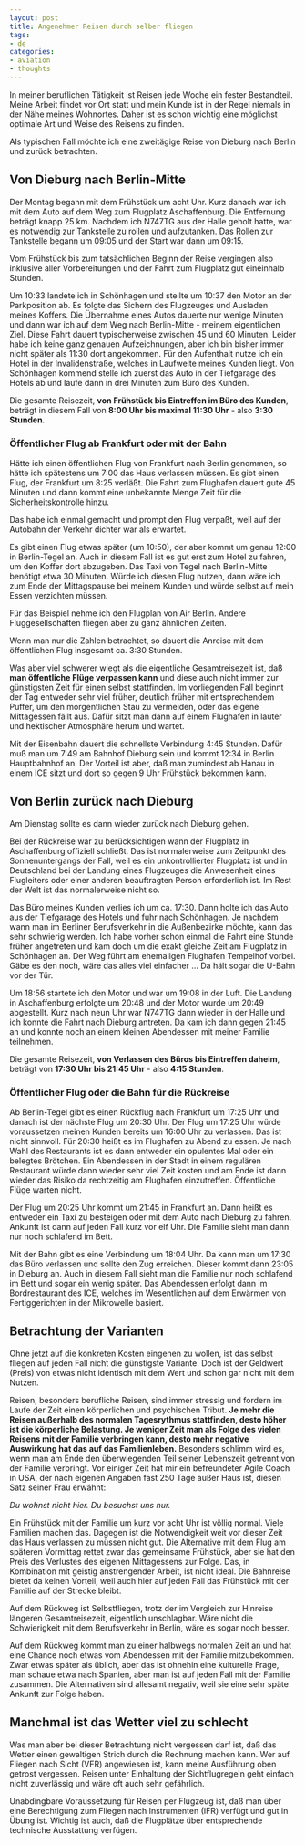 ```yaml
---
layout: post
title: Angenehmer Reisen durch selber fliegen
tags:
- de
categories:
- aviation
- thoughts
---
```

In meiner beruflichen Tätigkeit ist Reisen jede Woche ein fester Bestandteil. Meine Arbeit findet vor Ort statt und mein Kunde ist in der Regel niemals in der Nähe meines Wohnortes. Daher ist es schon wichtig eine möglichst optimale Art und Weise des Reisens zu finden.

Als typischen Fall möchte ich eine zweitägige Reise von Dieburg nach Berlin und zurück betrachten.

## Von Dieburg nach Berlin-Mitte

Der Montag begann mit dem Frühstück um acht Uhr. Kurz danach war ich mit dem Auto auf dem Weg zum Flugplatz Aschaffenburg. Die Entfernung beträgt knapp 25 km. Nachdem ich N747TG aus der Halle geholt hatte, war es notwendig zur Tankstelle zu rollen und aufzutanken. Das Rollen zur Tankstelle begann um 09:05 und der Start war dann um 09:15.

Vom Frühstück bis zum tatsächlichen Beginn der Reise vergingen also inklusive aller Vorbereitungen und der Fahrt zum Flugplatz gut eineinhalb Stunden.

Um 10:33 landete ich in Schönhagen und stellte um 10:37 den Motor an der Parkposition ab. Es folgte das Sichern des Flugzeuges und Ausladen meines Koffers. Die Übernahme eines Autos dauerte nur wenige Minuten und dann war ich auf dem Weg nach Berlin-Mitte - meinem eigentlichen Ziel. Diese Fahrt dauert typischerweise zwischen 45 und 60 Minuten. Leider habe ich keine ganz genauen Aufzeichnungen, aber ich bin bisher immer nicht später als 11:30 dort angekommen. Für den Aufenthalt nutze ich ein Hotel in der Invalidenstraße, welches in Laufweite meines Kunden liegt. Von Schönhagen kommend stelle ich zuerst das Auto in der Tiefgarage des Hotels ab und laufe dann in drei Minuten zum Büro des Kunden.

Die gesamte Reisezeit, __von Frühstück bis Eintreffen im Büro des Kunden__, beträgt in diesem Fall von __8:00 Uhr bis maximal 11:30 Uhr__ - also __3:30 Stunden__.

### Öffentlicher Flug ab Frankfurt oder mit der Bahn

Hätte ich einen öffentlichen Flug von Frankfurt nach Berlin genommen, so hätte ich spätestens um 7:00 das Haus verlassen müssen. Es gibt einen Flug, der Frankfurt um 8:25 verläßt. Die Fahrt zum Flughafen dauert gute 45 Minuten und dann kommt eine unbekannte Menge Zeit für die Sicherheitskontrolle hinzu. 

Das habe ich einmal gemacht und prompt den Flug verpaßt, weil auf der Autobahn der Verkehr dichter war als erwartet.

Es gibt einen Flug etwas später (um 10:50), der aber kommt um genau 12:00 in Berlin-Tegel an. Auch in diesem Fall ist es gut erst zum Hotel zu fahren, um den Koffer dort abzugeben. Das Taxi von Tegel nach Berlin-Mitte benötigt etwa 30 Minuten. Würde ich diesen Flug nutzen, dann wäre ich zum Ende der Mittagspause bei meinem Kunden und würde selbst auf mein Essen verzichten müssen.

Für das Beispiel nehme ich den Flugplan von Air Berlin. Andere Fluggesellschaften fliegen aber zu ganz ähnlichen Zeiten.

Wenn man nur die Zahlen betrachtet, so dauert die Anreise mit dem öffentlichen Flug insgesamt ca. 3:30 Stunden.

Was aber viel schwerer wiegt als die eigentliche Gesamtreisezeit ist, daß __man öffentliche Flüge verpassen kann__ und diese auch nicht immer zur günstigsten Zeit für einen selbst stattfinden. Im vorliegenden Fall beginnt der Tag entweder sehr viel früher, deutlich früher mit entsprechendem Puffer, um den morgentlichen Stau zu vermeiden, oder das eigene Mittagessen fällt aus. Dafür sitzt man dann auf einem Flughafen in lauter und hektischer Atmosphäre herum und wartet.

Mit der Eisenbahn dauert die schnellste Verbindung 4:45 Stunden. Dafür muß man um 7:49 am Bahnhof Dieburg sein und kommt 12:34 in Berlin Hauptbahnhof an. Der Vorteil ist aber, daß man zumindest ab Hanau in einem ICE sitzt und dort so gegen 9 Uhr Frühstück bekommen kann.

## Von Berlin zurück nach Dieburg

Am Dienstag sollte es dann wieder zurück nach Dieburg gehen. 

Bei der Rückreise war zu berücksichtigen wann der Flugplatz in Aschaffenburg offiziell schließt. Das ist normalerweise zum Zeitpunkt des Sonnenuntergangs der Fall, weil es ein unkontrollierter Flugplatz ist und in Deutschland bei der Landung eines Flugzeuges die Anwesenheit eines Flugleiters oder einer anderen beauftragten Person erforderlich ist. Im Rest der Welt ist das normalerweise nicht so.

Das Büro meines Kunden verlies ich um ca. 17:30. Dann holte ich das Auto aus der Tiefgarage des Hotels und fuhr nach Schönhagen. Je nachdem wann man im Berliner Berufsverkehr in die Außenbezirke möchte, kann das sehr schwierig werden. Ich habe vorher schon einmal die Fahrt eine Stunde früher angetreten und kam doch um die exakt gleiche Zeit am Flugplatz in Schönhagen an. Der Weg führt am ehemaligen Flughafen Tempelhof vorbei. Gäbe es den noch, wäre das alles viel einfacher ... Da hält sogar die U-Bahn vor der Tür.

Um 18:56 startete ich den Motor und war um 19:08 in der Luft. Die Landung in Aschaffenburg erfolgte um 20:48 und der Motor wurde um 20:49 abgestellt. Kurz nach neun Uhr war N747TG dann wieder in der Halle und ich konnte die Fahrt nach Dieburg antreten. Da kam ich dann gegen 21:45 an und konnte noch an einem kleinen Abendessen mit meiner Familie teilnehmen.

Die gesamte Reisezeit, __von Verlassen des Büros bis Eintreffen daheim__, beträgt von __17:30 Uhr bis 21:45 Uhr__ - also __4:15 Stunden__.

### Öffentlicher Flug oder die Bahn für die Rückreise

Ab Berlin-Tegel gibt es einen Rückflug nach Frankfurt um 17:25 Uhr und danach ist der nächste Flug um 20:30 Uhr. Der Flug um 17:25 Uhr würde voraussetzen meinen Kunden bereits um 16:00 Uhr zu verlassen. Das ist nicht sinnvoll. Für 20:30 heißt es im Flughafen zu Abend zu essen. Je nach Wahl des Restaurants ist es dann entweder ein opulentes Mal oder ein belegtes Brötchen. Ein Abendessen in der Stadt in einem regulären Restaurant würde dann wieder sehr viel Zeit kosten und am Ende ist dann wieder das Risiko da rechtzeitig am Flughafen einzutreffen. Öffentliche Flüge warten nicht.

Der Flug um 20:25 Uhr kommt um 21:45 in Frankfurt an. Dann heißt es entweder ein Taxi zu besteigen oder mit dem Auto nach Dieburg zu fahren. Ankunft ist dann auf jeden Fall kurz vor elf Uhr. Die Familie sieht man dann nur noch schlafend im Bett.

Mit der Bahn gibt es eine Verbindung um 18:04 Uhr. Da kann man um 17:30 das Büro verlassen und sollte den Zug erreichen. Dieser kommt dann 23:05 in Dieburg an. Auch in diesem Fall sieht man die Familie nur noch schlafend im Bett und sogar ein wenig später. Das Abendessen erfolgt dann im Bordrestaurant des ICE, welches im Wesentlichen auf dem Erwärmen von Fertiggerichten in der Mikrowelle basiert.

## Betrachtung der Varianten

Ohne jetzt auf die konkreten Kosten eingehen zu wollen, ist das selbst fliegen auf jeden Fall nicht die günstigste Variante. Doch ist der Geldwert (Preis) von etwas nicht identisch mit dem Wert und schon gar nicht mit dem Nutzen.

Reisen, besonders berufliche Reisen, sind immer stressig und fordern im Laufe der Zeit einen körperlichen und psychischen Tribut. __Je mehr die Reisen außerhalb des normalen Tagesrythmus stattfinden, desto höher ist die körperliche Belastung. Je weniger Zeit man als Folge des vielen Reisens mit der Familie verbringen kann, desto mehr negative Auswirkung hat das auf das Familienleben.__ Besonders schlimm wird es, wenn man am Ende den überwiegenden Teil seiner Lebenszeit getrennt von der Familie verbringt. Vor einiger Zeit hat mir ein befreundeter Agile Coach in USA, der nach eigenen Angaben fast 250 Tage außer Haus ist, diesen Satz seiner Frau erwähnt:

_Du wohnst nicht hier. Du besuchst uns nur._

Ein Frühstück mit der Familie um kurz vor acht Uhr ist völlig normal. Viele Familien machen das. Dagegen ist die Notwendigkeit weit vor dieser Zeit das Haus verlassen zu müssen nicht gut. Die Alternative mit dem Flug am späteren Vormittag rettet zwar das gemeinsame Frühstück, aber sie hat den Preis des Verlustes des eigenen Mittagessens zur Folge. Das, in Kombination mit geistig anstrengender Arbeit, ist nicht ideal. Die Bahnreise bietet da keinen Vorteil, weil auch hier auf jeden Fall das Frühstück mit der Familie auf der Strecke bleibt.

Auf dem Rückweg ist Selbstfliegen, trotz der im Vergleich zur Hinreise längeren Gesamtreisezeit, eigentlich unschlagbar. Wäre nicht die Schwierigkeit mit dem Berufsverkehr in Berlin, wäre es sogar noch besser.

Auf dem Rückweg kommt man zu einer halbwegs normalen Zeit an und hat eine Chance noch etwas vom Abendessen mit der Familie mitzubekommen. Zwar etwas später als üblich, aber das ist ohnehin eine kulturelle Frage, man schaue etwa nach Spanien, aber man ist auf jeden Fall mit der Familie zusammen. Die Alternativen sind allesamt negativ, weil sie eine sehr späte Ankunft zur Folge haben.

## Manchmal ist das Wetter viel zu schlecht

Was man aber bei dieser Betrachtung nicht vergessen darf ist, daß das Wetter einen gewaltigen Strich durch die Rechnung machen kann. Wer auf Fliegen nach Sicht (VFR) angewiesen ist, kann meine Ausführung oben getrost vergessen. Reisen unter Einhaltung der Sichtflugregeln geht einfach nicht zuverlässig und wäre oft auch sehr gefährlich.

Unabdingbare Voraussetzung für Reisen per Flugzeug ist, daß man über eine Berechtigung zum Fliegen nach Instrumenten (IFR) verfügt und gut in Übung ist. Wichtig ist auch, daß die Flugplätze über entsprechende technische Ausstattung verfügen.